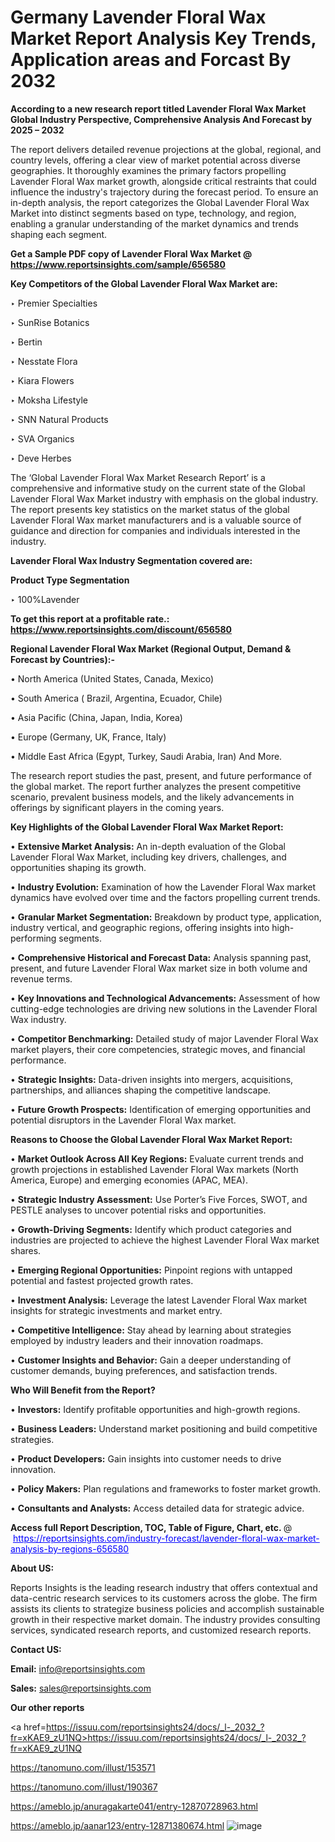 # Germany Lavender Floral Wax Market Report Analysis Key Trends, Application areas and Forcast By 2032

<strong>According to a new research report titled Lavender Floral Wax Market Global Industry Perspective, Comprehensive Analysis And Forecast by 2025 – 2032</strong>

The report delivers detailed revenue projections at the global, regional, and country levels, offering a clear view of market potential across diverse geographies. It thoroughly examines the primary factors propelling Lavender Floral Wax market growth, alongside critical restraints that could influence the industry's trajectory during the forecast period. To ensure an in-depth analysis, the report categorizes the Global Lavender Floral Wax Market into distinct segments based on type, technology, and region, enabling a granular understanding of the market dynamics and trends shaping each segment.

<strong>Get a Sample PDF copy of Lavender Floral Wax Market </strong><strong>@<a href=https://www.reportsinsights.com/sample/656580 style=color:#0000ff;> https://www.reportsinsights.com/sample/656580</a></strong></font>

<strong>Key Competitors of the Global Lavender Floral Wax Market are:</strong>

‣ Premier Specialties

‣ SunRise Botanics

‣ Bertin

‣ Nesstate Flora

‣ Kiara Flowers

‣ Moksha Lifestyle

‣ SNN Natural Products

‣ SVA Organics

‣ Deve Herbes

The ‘Global Lavender Floral Wax Market Research Report’ is a comprehensive and informative study on the current state of the Global Lavender Floral Wax Market industry with emphasis on the global industry. The report presents key statistics on the market status of the global Lavender Floral Wax market manufacturers and is a valuable source of guidance and direction for companies and individuals interested in the industry.

<strong>Lavender Floral Wax Industry Segmentation covered are:</strong>

<strong>Product Type Segmentation</strong>

‣ 100%Lavender

<strong>To get this report at a profitable rate.: <a href=https://www.reportsinsights.com/discount/656580 style=color:#0000ff;>https://www.reportsinsights.com/discount/656580</a></strong></font>

<strong>Regional Lavender Floral Wax Market (Regional Output, Demand &amp; Forecast by Countries):-</strong>

• North America (United States, Canada, Mexico)

• South America ( Brazil, Argentina, Ecuador, Chile)

• Asia Pacific (China, Japan, India, Korea)

• Europe (Germany, UK, France, Italy)

• Middle East Africa (Egypt, Turkey, Saudi Arabia, Iran) And More.

The research report studies the past, present, and future performance of the global market. The report further analyzes the present competitive scenario, prevalent business models, and the likely advancements in offerings by significant players in the coming years.

<strong>Key Highlights of the Global Lavender Floral Wax Market Report:</strong>

• <strong>Extensive Market Analysis:</strong> An in-depth evaluation of the Global Lavender Floral Wax Market, including key drivers, challenges, and opportunities shaping its growth.

• <strong>Industry Evolution:</strong> Examination of how the Lavender Floral Wax market dynamics have evolved over time and the factors propelling current trends.

• <strong>Granular Market Segmentation:</strong> Breakdown by product type, application, industry vertical, and geographic regions, offering insights into high-performing segments.

• <strong>Comprehensive Historical and Forecast Data:</strong> Analysis spanning past, present, and future Lavender Floral Wax market size in both volume and revenue terms.

• <strong>Key Innovations and Technological Advancements:</strong> Assessment of how cutting-edge technologies are driving new solutions in the Lavender Floral Wax industry.

• <strong>Competitor Benchmarking:</strong> Detailed study of major Lavender Floral Wax market players, their core competencies, strategic moves, and financial performance.

• <strong>Strategic Insights:</strong> Data-driven insights into mergers, acquisitions, partnerships, and alliances shaping the competitive landscape.

• <strong>Future Growth Prospects:</strong> Identification of emerging opportunities and potential disruptors in the Lavender Floral Wax market.

<strong>Reasons to Choose the Global Lavender Floral Wax Market Report:</strong>

• <strong>Market Outlook Across All Key Regions:</strong> Evaluate current trends and growth projections in established Lavender Floral Wax markets (North America, Europe) and emerging economies (APAC, MEA).

• <strong>Strategic Industry Assessment:</strong> Use Porter’s Five Forces, SWOT, and PESTLE analyses to uncover potential risks and opportunities.

• <strong>Growth-Driving Segments:</strong> Identify which product categories and industries are projected to achieve the highest Lavender Floral Wax market shares.

• <strong>Emerging Regional Opportunities:</strong> Pinpoint regions with untapped potential and fastest projected growth rates.

• <strong>Investment Analysis:</strong> Leverage the latest Lavender Floral Wax market insights for strategic investments and market entry.

• <strong>Competitive Intelligence:</strong> Stay ahead by learning about strategies employed by industry leaders and their innovation roadmaps.

• <strong>Customer Insights and Behavior:</strong> Gain a deeper understanding of customer demands, buying preferences, and satisfaction trends.

<strong>Who Will Benefit from the Report?</strong>

• <strong>Investors:</strong> Identify profitable opportunities and high-growth regions.

• <strong>Business Leaders:</strong> Understand market positioning and build competitive strategies.

• <strong>Product Developers:</strong> Gain insights into customer needs to drive innovation.

• <strong>Policy Makers:</strong> Plan regulations and frameworks to foster market growth.

• <strong>Consultants and Analysts:</strong> Access detailed data for strategic advice.
</ul>
<strong>Access full Report Description, TOC, Table of Figure, Chart, etc. </strong>@  <a href=https://reportsinsights.com/industry-forecast/lavender-floral-wax-market-analysis-by-regions-656580 style=color:#0000ff;>https://reportsinsights.com/industry-forecast/lavender-floral-wax-market-analysis-by-regions-656580</a></font>

<strong><strong>About US</strong>:</strong>

Reports Insights is the leading research industry that offers contextual and data-centric research services to its customers across the globe. The firm assists its clients to strategize business policies and accomplish sustainable growth in their respective market domain. The industry provides consulting services, syndicated research reports, and customized research reports.

<strong>Contact US:</strong>

<p class=""""><b>Email:</b> <a href=mailto:info@reportsinsights.com>info@reportsinsights.com</a></p>
<p class=""""><b>Sales:</b> <a href=mailto:sales@reportsinsights.com>sales@reportsinsights.com</a></p>

<strong>Our other reports</strong>

<a href=https://issuu.com/reportsinsights24/docs/_l-_2032_?fr=xKAE9_zU1NQ>https://issuu.com/reportsinsights24/docs/_l-_2032_?fr=xKAE9_zU1NQ</a>

<a href=https://tanomuno.com/illust/153571>https://tanomuno.com/illust/153571</a>

<a href=https://tanomuno.com/illust/190367>https://tanomuno.com/illust/190367</a>

<a href=https://ameblo.jp/anuragakarte041/entry-12870728963.html>https://ameblo.jp/anuragakarte041/entry-12870728963.html</a>

<a href=https://ameblo.jp/aanar123/entry-12871380674.html>https://ameblo.jp/aanar123/entry-12871380674.html</a>
![image](https://github.com/user-attachments/assets/2b5144a1-214a-47f9-924c-4b817512f158)
